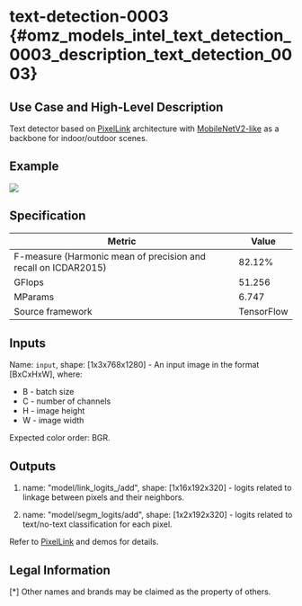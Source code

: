 # text-detection-0003 {#omz_models_intel_text_detection_0003_description_text_detection_0003}

## Use Case and High-Level Description

Text detector based on [PixelLink](https://arxiv.org/abs/1801.01315) architecture with [MobileNetV2-like](https://arxiv.org/abs/1801.04381) as a backbone for indoor/outdoor scenes.

## Example

![](./text-detection-0003.png)

## Specification

| Metric                                                        | Value                   |
|---------------------------------------------------------------|-------------------------|
| F-measure (Harmonic mean of precision and recall on ICDAR2015)| 82.12%                  |
| GFlops                                                        | 51.256                  |
| MParams                                                       | 6.747                   |
| Source framework                                              | TensorFlow              |

## Inputs

Name: `input`, shape: [1x3x768x1280] - An input image in the format [BxCxHxW],
where:

   - B - batch size
   - C - number of channels
   - H - image height
   - W - image width

Expected color order: BGR.

## Outputs

1. name: "model/link\_logits\_/add", shape: [1x16x192x320] - logits related to linkage between pixels and their neighbors.

2. name: "model/segm\_logits/add", shape: [1x2x192x320] - logits related to text/no-text classification for each pixel.

Refer to [PixelLink](https://arxiv.org/abs/1801.01315) and demos for details.

## Legal Information
[*] Other names and brands may be claimed as the property of others.
